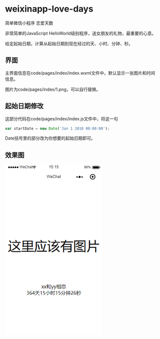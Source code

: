 # weixinapp-love-days

简单微信小程序 恋爱天数

非常简单的JavaScript HelloWorld级别程序，送女朋友的礼物，最重要的心意。

给定起始日期，计算从起始日期到现在经过的天、小时、分钟、秒。

## 界面

主界面信息在code/pages/index/index.wxml文件中，默认显示一张图片和时间信息。

图片为code/pages/index/1.png，可以自行替换。

## 起始日期修改

这部分代码在code/pages/index/index.js文件中，将这一句

```javascript
var startDate = new Date('Jan 1 2018 00:00:00');
```

Date括号里的部分改为你想要的起始日期即可。

## 效果图

![](./效果图.png)